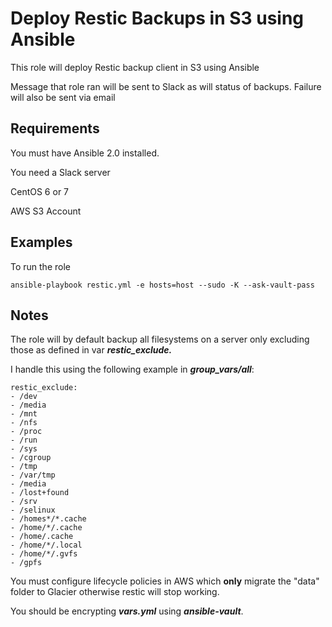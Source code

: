 
Deploy Restic Backups in S3 using Ansible
=======================

This role will deploy Restic backup client in S3 using Ansible

Message that role ran will be sent to Slack as will status of backups.  Failure will also be sent via email

Requirements
------------

You must have Ansible 2.0 installed.

You need a Slack server

CentOS 6 or 7

AWS S3 Account

Examples
--------

To run the role

```
ansible-playbook restic.yml -e hosts=host --sudo -K --ask-vault-pass
```

Notes
--------
The role will by default backup all filesystems on a server only excluding those as defined in var ***restic_exclude.***

I handle this using the following example in ***group_vars/all***:

```
restic_exclude:
- /dev
- /media
- /mnt
- /nfs
- /proc
- /run
- /sys
- /cgroup
- /tmp
- /var/tmp
- /media
- /lost+found
- /srv
- /selinux
- /homes*/*.cache
- /home/*/.cache
- /home/.cache
- /home/*/.local
- /home/*/.gvfs
- /gpfs
```

You must configure lifecycle policies in AWS which **only** migrate the "data" folder to Glacier otherwise restic will stop working.

You should be encrypting ***vars.yml*** using ***ansible-vault***.
